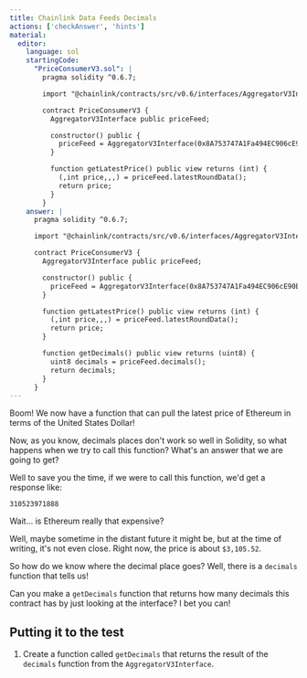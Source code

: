 ```yaml
---
title: Chainlink Data Feeds Decimals
actions: ['checkAnswer', 'hints']
material:
  editor:
    language: sol
    startingCode:
      "PriceConsumerV3.sol": |
        pragma solidity ^0.6.7;

        import "@chainlink/contracts/src/v0.6/interfaces/AggregatorV3Interface.sol";

        contract PriceConsumerV3 {
          AggregatorV3Interface public priceFeed;

          constructor() public {
            priceFeed = AggregatorV3Interface(0x8A753747A1Fa494EC906cE90E9f37563A8AF630e);
          }

          function getLatestPrice() public view returns (int) {
            (,int price,,,) = priceFeed.latestRoundData();
            return price;
          }
        }
    answer: |
      pragma solidity ^0.6.7;

      import "@chainlink/contracts/src/v0.6/interfaces/AggregatorV3Interface.sol";

      contract PriceConsumerV3 {
        AggregatorV3Interface public priceFeed;

        constructor() public {
          priceFeed = AggregatorV3Interface(0x8A753747A1Fa494EC906cE90E9f37563A8AF630e);
        }

        function getLatestPrice() public view returns (int) {
          (,int price,,,) = priceFeed.latestRoundData();
          return price;
        }

        function getDecimals() public view returns (uint8) {
          uint8 decimals = priceFeed.decimals();
          return decimals;
        }
      }
---
```


Boom! We now have a function that can pull the latest price of Ethereum in terms of the United States Dollar!

Now, as you know, decimals places don't work so well in Solidity, so what happens when we try to call this function? What's an answer that we are going to get?

Well to save you the time, if we were to call this function, we'd get a response like:

```
310523971888
```

Wait... is Ethereum really that expensive?

Well, maybe sometime in the distant future it might be, but at the time of writing, it's not even close. Right now, the price is about `$3,105.52`.

So how do we know where the decimal place goes? Well, there is a `decimals` function that tells us!

Can you make a `getDecimals` function that returns how many decimals this contract has by just looking at the interface? I bet you can!

## Putting it to the test

1. Create a function called `getDecimals` that returns the result of the `decimals` function from the `AggregatorV3Interface`.



